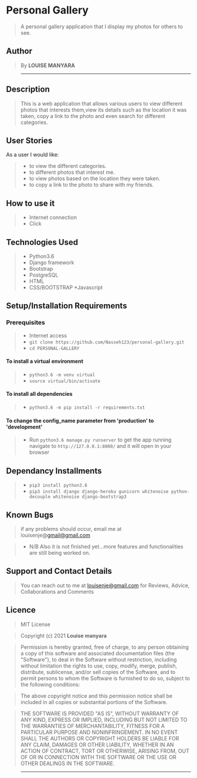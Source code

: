 # Personal Gallery

> A personal gallery application that I display my photos for others to see.

## Author

> By **LOUISE MANYARA**

> -----------------------------------------------------------

## Description

> This is a web application that allows various users to view different photos that interests them,view its details such as the location it was taken, copy a link to the photo and even search for different categories.

## User Stories

As a user I would like:

> * to view the different categories.
> * to different photos that interest me.
> * to view photos based on the location they were taken.
> * to copy a link to the photo to share with my friends.

## How to use it

> * Internet connection
> * Click   <br/>
  


## Technologies Used

> * Python3.6
> * Django framework
> * Bootstrap
> * PostgreSQL
> * HTML
> * CSS/BOOTSTRAP
> *Javascript

## Setup/Installation Requirements

### Prerequisites

> * Internet access
> * ```git clone https://github.com/Nasseh123/personal-gallery.git```
> * ```cd PERSONAL-GALLERY```

#### To install a virtual environment

> * ```python3.6 -m venv virtual``` 
> * ```source virtual/bin/activate```

#### To install all dependencies

> * ```python3.6 -m pip install -r requirements.txt```

#### To change the config_name parameter from 'production' to 'development'

> * Run ```python3.6 manage.py runserver``` to get the app running  navigate to ```http://127.0.0.1:8000/``` and it will open in your browser

## Dependancy Installments

> * ```pip3 install python3.6```
> * ```pip3 install django django-heroku gunicorn whitenoise python-decouple whitenoise django-bootstrap3```

<!-- ## Specifications

> * To see the projects specifications refer to the [SPECS.md](SPECS.md) file for more details. -->

## Known Bugs

> if any problems should occur, email me at louisenje@gmail@gmail.com

> * N/B Also it is not finished yet...more features and functionalities are still being worked on.

## Support and Contact Details

> You can reach out to me at louisenje@gmail.com
for Reviews, Advice, Collaborations and Comments

## Licence

> MIT License

> Copyright (c) 2021 **Louise manyara**

> Permission is hereby granted, free of charge, to any person obtaining a copy
of this software and associated documentation files (the "Software"), to deal
in the Software without restriction, including without limitation the rights
to use, copy, modify, merge, publish, distribute, sublicense, and/or sell
copies of the Software, and to permit persons to whom the Software is
furnished to do so, subject to the following conditions:

> The above copyright notice and this permission notice shall be included in all
copies or substantial portions of the Software.

> THE SOFTWARE IS PROVIDED "AS IS", WITHOUT WARRANTY OF ANY KIND, EXPRESS OR
IMPLIED, INCLUDING BUT NOT LIMITED TO THE WARRANTIES OF MERCHANTABILITY,
FITNESS FOR A PARTICULAR PURPOSE AND NONINFRINGEMENT. IN NO EVENT SHALL THE
AUTHORS OR COPYRIGHT HOLDERS BE LIABLE FOR ANY CLAIM, DAMAGES OR OTHER
LIABILITY, WHETHER IN AN ACTION OF CONTRACT, TORT OR OTHERWISE, ARISING FROM,
OUT OF OR IN CONNECTION WITH THE SOFTWARE OR THE USE OR OTHER DEALINGS IN THE
SOFTWARE.

> --------------------------------------------------------